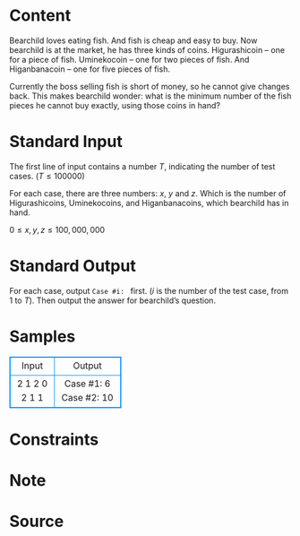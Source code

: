 
# Content

Bearchild loves eating fish. And fish is cheap and easy to buy. Now bearchild is at the market, he has three kinds of coins. Higurashicoin – one for a piece of fish. Uminekocoin – one for two pieces of fish. And Higanbanacoin – one for five pieces of fish.

Currently the boss selling fish is short of money, so he cannot give changes back. This makes bearchild wonder: what is the minimum number of the fish pieces he cannot buy exactly, using those coins in hand?

# Standard Input

The first line of input contains a number $T$, indicating the number of test cases. ($T\leq 100000$)

For each case, there are three numbers: $x$, $y$ and $z$. Which is the number of Higurashicoins, Uminekocoins, and Higanbanacoins, which bearchild has in hand.

$0\leq x, y, z \leq 100,000,000$

# Standard Output

For each case, output `Case #i: ` first. ($i$ is the number of the test case, from $1$ to $T$). Then output the answer for bearchild’s question.

# Samples

<style>
        table,table tr th, table tr td { border:1px solid #0094ff; }
        table { width: 200px; min-height: 25px; line-height: 25px; text-align: center; border-collapse: collapse;}   
    </style>
<table>
	<tr>
		<td>Input</td>
		<td>Output</td>
	</tr>
<tr><td>2
1 2 0
2 1 1</td><td>Case #1: 6
Case #2: 10</td></tr></table>


# Constraints



# Note



# Source


